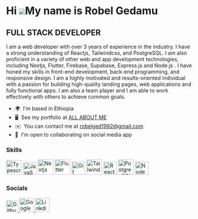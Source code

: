 # Hi ![](https://user-images.githubusercontent.com/18350557/176309783-0785949b-9127-417c-8b55-ab5a4333674e.gif)My name is Robel Gedamu

## FULL STACK DEVELOPER

I am a web developer with over 3 years of experience in the industry. I have a strong understanding of Reactjs, Tailwindcss, and PostgreSQL. I am also proficient in a variety of other web and app development technologies, including Nextjs, Flutter, Firebase, Supabase, Express.js and Node.js . I have honed my skills in front-end development, back-end programming, and responsive design. I am a highly motivated and results-oriented individual with a passion for building high-quality landing pages, web applications and fully functional apps. I am also a team player and I am able to work effectively with others to achieve common goals.

- 🌍  I'm based in Ethiopia
- 🖥️  See my portfolio at [ALL ABOUT ME](https://rouge9.github.io/Portfolio/)
- ✉️  You can contact me at [robelged1992@gmail.com](mailto:robelged1992@gmail.com)
- 🤝  I'm open to collaborating on social media app

### Skills

<p align="left">

<img src="https://img.icons8.com/?size=100&id=uJM6fQYqDaZK&format=png&color=000000" width="42" height="40" alt="Typescript" />
<img src="https://raw.githubusercontent.com/danielcranney/readme-generator/main/public/icons/skills/javascript-colored.svg" width="36" height="34" alt="JavaScript" />
<img src="https://img.icons8.com/?size=100&id=MWiBjkuHeMVq&format=png&color=000000" width="42" height="42" alt="Nextjs" />
<img src="https://img.icons8.com/?size=100&id=7I3BjCqe9rjG&format=png&color=000000" width="42" height="42" alt="Flutter" />
<img src="https://raw.githubusercontent.com/danielcranney/readme-generator/main/public/icons/skills/git-colored.svg" width="36" height="36" alt="Git" />
<img src="https://img.icons8.com/?size=100&id=4PiNHtUJVbLs&format=png&color=000000" width="42" height="42" alt="Tailwindcss" />
<img src="https://raw.githubusercontent.com/danielcranney/readme-generator/main/public/icons/skills/react-colored.svg" width="36" height="36" alt="React" />
<img src="https://img.icons8.com/?size=100&id=38561&format=png&color=000000" width="42" height="42" alt="PostgresSQL" />
<img src="https://raw.githubusercontent.com/danielcranney/readme-generator/main/public/icons/skills/nodejs-colored.svg" width="36" height="36" alt="NodeJS" />

</p>

### Socials

<p align="left">  
<a href="https://github.com/rouge9" target="_blank" rel="noreferrer">
<img src="https://raw.githubusercontent.com/danielcranney/readme-generator/main/public/icons/socials/github.svg" width="32" height="32" alt="Github" />
</a>
<a href="mailto:robelged1992@gmail.com"
class="btn btn-outline-info"
rel="noopener noreferrer" 
target="_blank">
<img src="https://img.icons8.com/?size=100&id=17949&format=png&color=000000" width="39" height="38" alt="Google" />
</a>
<a href="https://www.linkedin.com/in/robel-gedamu-569238229/" target="_blank" rel="noreferrer">
<img src="https://img.icons8.com/?size=100&id=13930&format=png&color=000000" width="39" height="38" alt="Linkdin" />
</a>
</p>
